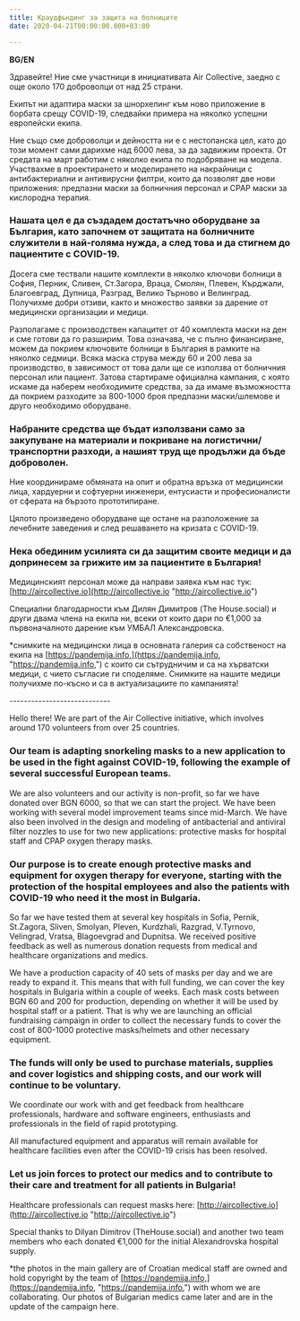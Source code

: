 ```yaml
---
title: Краудфъндинг за защита на болниците
date: 2020-04-21T00:00:00.000+03:00

---
```

**BG/EN**

Здравейте! Ние сме участници в инициативата Air Collective, заедно с още около 170 доброволци от над 25 страни.

Екипът ни адаптира маски за шнорхелинг към ново приложение в борбата срещу COVID-19, следвайки примера на няколко успешни европейски екипа.

Ние също сме доброволци и дейността ни е с нестопанска цел, като до този момент сами дарихме над 6000 лева, за да задвижим проекта. От средата на март работим с няколко екипа по подобряване на модела. Участвахме в проектирането и моделирането на накрайници с антибактериални и антивирусни филтри, които да позволят две нови приложения: предпазни маски за болничния персонал и CPAP маски за кислородна терапия.

### Нашата цел е да създадем достатъчно оборудване за България, като започнем от защитата на болничните служители в най-голяма нужда, а след това и да стигнем до пациентите с COVID-19.

Досега сме тествали нашите комплекти в няколко ключови болници в София, Перник, Сливен, Ст.Загора, Враца, Смолян, Плевен, Кърджали, Благоевград, Дупница, Разград, Велико Търново и Велинград. Получихме добри отзиви, както и множество заявки за дарение от медицински организации и медици.

Разполагаме с производствен капацитет от 40 комплекта маски на ден и сме готови да го разширим. Това означава, че с пълно финансиране, можем да покрием ключовите болници в България в рамките на няколко седмици. Всяка маска струва между 60 и 200 лева за производство, в зависимост от това дали ще се използва от болничния персонал или пациент. Затова стартираме официална кампания, с която искаме да наберем необходимите средства, за да имаме възможността да покрием разходите за 800-1000 броя предпазни маски/шлемове и друго необходимо оборудване.

### Набраните средства ще бъдат използвани само за закупуване на материали и покриване на логистични/транспортни разходи, а нашият труд ще продължи да бъде доброволен.

Ние координираме обмяната на опит и обратна връзка от медицински лица, хардуерни и софтуерни инженери, ентусиасти и професионалисти от сферата на бързото прототипиране.

Цялото произведено оборудване ще остане на разположение за лечебните заведения и след решаването на кризата с COVID-19.

### Нека обединим усилията си да защитим своите медици и да допринесем за грижите им за пациентите в България!

Медицинският персонал може да направи заявка към нас тук: [http://aircollective.io](http://aircollective.io "http://aircollective.io")

Специални благодарности към Дилян Димитров (The House.social) и други двама члена на екипа ни, всеки от които дари по €1,000 за първоначалното дарение към УМБАЛ Александровска.

\*снимките на медицински лица в основната галерия са собственост на екипа на [https://pandemija.info,](https://pandemija.info, "https://pandemija.info,") с които си сътрудничим и са на хърватски медици, с чието съгласие ги споделяме. Снимките на нашите медици получихме по-късно и са в актуализациите по кампанията!

\----------------------------

Hello there! We are part of the Air Collective initiative, which involves around 170 volunteers from over 25 countries.

### Our team is adapting snorkeling masks to a new application to be used in the fight against COVID-19, following the example of several successful European teams.

We are also volunteers and our activity is non-profit, so far we have donated over BGN 6000, so that we can start the project. We have been working with several model improvement teams since mid-March. We have also been involved in the design and modeling of antibacterial and antiviral filter nozzles to use for two new applications: protective masks for hospital staff and CPAP oxygen therapy masks.

### Our purpose is to create enough protective masks and equipment for oxygen therapy for everyone, starting with the protection of the hospital employees and also the patients with COVID-19 who need it the most in Bulgaria.

So far we have tested them at several key hospitals in Sofia, Pernik, St.Zagora, Sliven, Smolyan, Pleven, Kurdzhali, Razgrad, V.Tyrnovo, Velingrad, Vratsa, Blagoevgrad and Dupnitsa. We received positive feedback as well as numerous donation requests from medical and healthcare organizations and medics.

We have a production capacity of 40 sets of masks per day and we are ready to expand it. This means that with full funding, we can cover the key hospitals in Bulgaria within a couple of weeks. Each mask costs between BGN 60 and 200 for production, depending on whether it will be used by hospital staff or a patient. That is why we are launching an official fundraising campaign in order to collect the necessary funds to cover the cost of 800-1000 protective masks/helmets and other necessary equipment.

### The funds will only be used to purchase materials, supplies and cover logistics and shipping costs, and our work will continue to be voluntary.

We coordinate our work with and get feedback from healthcare professionals, hardware and software engineers, enthusiasts and professionals in the field of rapid prototyping.

All manufactured equipment and apparatus will remain available for healthcare facilities even after the COVID-19 crisis has been resolved.

### Let us join forces to protect our medics and to contribute to their care and treatment for all patients in Bulgaria!

Healthcare professionals can request masks here: [http://aircollective.io](http://aircollective.io "http://aircollective.io")

Special thanks to Dilyan Dimitrov (TheHouse.social) and another two team members who each donated €1,000 for the initial Alexandrovska hospital supply.

\*the photos in the main gallery are of Croatian medical staff are owned and hold copyright by the team of [https://pandemija.info,](https://pandemija.info, "https://pandemija.info,") with whom we are collaborating. Our photos of Bulgarian medics came later and are in the update of the campaign here.